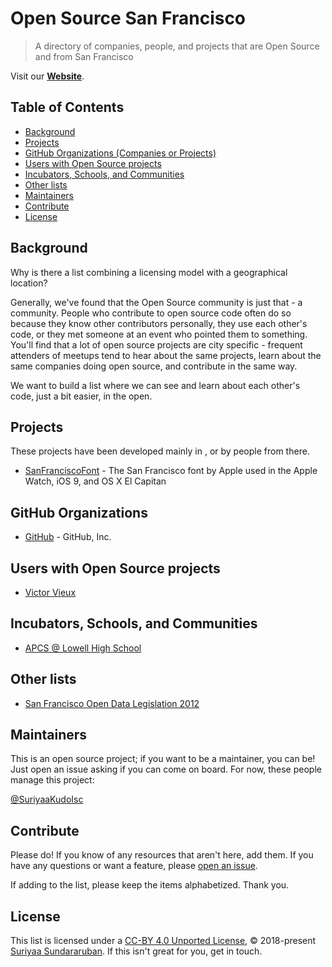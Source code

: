 # Open Source San Francisco

> A directory of companies, people, and projects that are Open Source and from San Francisco

Visit our [**Website**](https://opensourcecities.github.io/san-francisco/).

## Table of Contents

- [Background](#background)
- [Projects](#projects)
- [GitHub Organizations (Companies or Projects)](#github-organizations-companies-or-projects)
- [Users with Open Source projects](#users-with-open-source-projects)
- [Incubators, Schools, and Communities](#incubators-schools-and-communities)
- [Other lists](#other-lists)
- [Maintainers](#maintainers)
- [Contribute](#contribute)
- [License](#license)

## Background

Why is there a list combining a licensing model with a geographical location?

Generally, we've found that the Open Source community is just that - a community. People who contribute to open source code often do so because they know other contributors personally, they use each other's code, or they met someone at an event who pointed them to something. You'll find that a lot of open source projects are city specific - frequent attenders of meetups tend to hear about the same projects, learn about the same companies doing open source, and contribute in the same way.

We want to build a list where we can see and learn about each other's code, just a bit easier, in the open.

## Projects

These projects have been developed mainly in <city>, or by people from there.

- [SanFranciscoFont](https://github.com/AppleDesignResources/SanFranciscoFont) - The San Francisco font by Apple used in the Apple Watch, iOS 9, and OS X El Capitan

## GitHub Organizations

- [GitHub](https://github.com/github) - GitHub, Inc.

## Users with Open Source projects

- [Victor Vieux](https://github.com/vieux)

## Incubators, Schools, and Communities

- [APCS @ Lowell High School](https://github.com/APCSLowell)

## Other lists

- [San Francisco Open Data Legislation 2012](https://github.com/henryjiang-sfgov/San-Francisco-Open-Data-Legislation-2012)

## Maintainers

This is an open source project; if you want to be a maintainer, you can be! Just open an issue asking if you can come on board. For now, these people manage this project:

[@SuriyaaKudoIsc](https://github.com/SuriyaaKudoIsc)

## Contribute

Please do! If you know of any resources that aren't here, add them. If you have any questions or want a feature, please [open an issue](https://github.com/opensourcecities/san-francisco/issues/new).

If adding to the list, please keep the items alphabetized. Thank you.

## License

This list is licensed under a [CC-BY 4.0 Unported License](https://creativecommons.org/licenses/by/4.0/), © 2018-present [Suriyaa Sundararuban](https://about.suriyaa.tk/). If this isn't great for you, get in touch.

